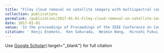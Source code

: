 ```yaml
---
title: "Filmy cloud removal on satellite imagery with multispectral conditional generative adversarial nets"
collection: publications
permalink: /publication/2017-01-01-Filmy-cloud-removal-on-satellite-imagery-with-multispectral-conditional-generative-adversarial-nets
date: 2017-01-01
venue: 'In the proceedings of Proceedings of the IEEE Conference on Computer Vision and Pattern Recognition Workshops'
citation: ' Kenji Enomoto,  Ken Sakurada,  Weimin Wang,  Hiroshi Fukui,  Masashi Matsuoka,  Ryosuke Nakamura,  Nobuo Kawaguchi, &quot;Filmy cloud removal on satellite imagery with multispectral conditional generative adversarial nets.&quot; In the proceedings of Proceedings of the IEEE Conference on Computer Vision and Pattern Recognition Workshops, 2017.'
---
```

Use [Google Scholar](https://scholar.google.com/scholar?q=Filmy+cloud+removal+on+satellite+imagery+with+multispectral+conditional+generative+adversarial+nets){:target="_blank"} for full citation